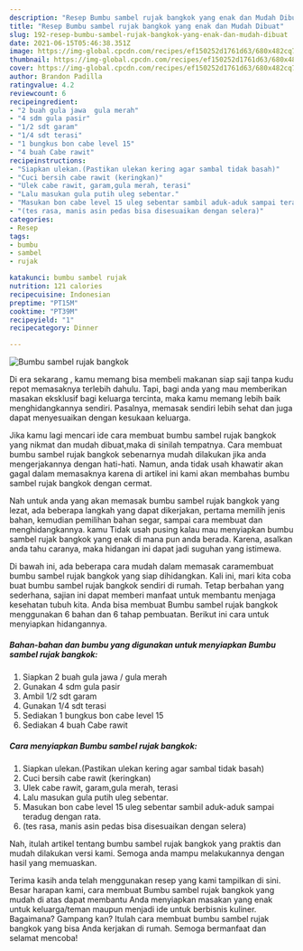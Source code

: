 ```yaml
---
description: "Resep Bumbu sambel rujak bangkok yang enak dan Mudah Dibuat"
title: "Resep Bumbu sambel rujak bangkok yang enak dan Mudah Dibuat"
slug: 192-resep-bumbu-sambel-rujak-bangkok-yang-enak-dan-mudah-dibuat
date: 2021-06-15T05:46:38.351Z
image: https://img-global.cpcdn.com/recipes/ef150252d1761d63/680x482cq70/bumbu-sambel-rujak-bangkok-foto-resep-utama.jpg
thumbnail: https://img-global.cpcdn.com/recipes/ef150252d1761d63/680x482cq70/bumbu-sambel-rujak-bangkok-foto-resep-utama.jpg
cover: https://img-global.cpcdn.com/recipes/ef150252d1761d63/680x482cq70/bumbu-sambel-rujak-bangkok-foto-resep-utama.jpg
author: Brandon Padilla
ratingvalue: 4.2
reviewcount: 6
recipeingredient:
- "2 buah gula jawa  gula merah"
- "4 sdm gula pasir"
- "1/2 sdt garam"
- "1/4 sdt terasi"
- "1 bungkus bon cabe level 15"
- "4 buah Cabe rawit"
recipeinstructions:
- "Siapkan ulekan.(Pastikan ulekan kering agar sambal tidak basah)"
- "Cuci bersih cabe rawit (keringkan)"
- "Ulek cabe rawit, garam,gula merah, terasi"
- "Lalu masukan gula putih uleg sebentar."
- "Masukan bon cabe level 15 uleg sebentar sambil aduk-aduk sampai teradug dengan rata."
- "(tes rasa, manis asin pedas bisa disesuaikan dengan selera)"
categories:
- Resep
tags:
- bumbu
- sambel
- rujak

katakunci: bumbu sambel rujak 
nutrition: 121 calories
recipecuisine: Indonesian
preptime: "PT15M"
cooktime: "PT39M"
recipeyield: "1"
recipecategory: Dinner

---
```



![Bumbu sambel rujak bangkok](https://img-global.cpcdn.com/recipes/ef150252d1761d63/680x482cq70/bumbu-sambel-rujak-bangkok-foto-resep-utama.jpg)

Di era  sekarang , kamu memang bisa membeli makanan siap saji tanpa kudu repot memasaknya terlebih dahulu. Tapi, bagi anda yang mau memberikan masakan eksklusif bagi keluarga tercinta, maka kamu memang lebih baik menghidangkannya sendiri. Pasalnya, memasak sendiri lebih sehat dan juga dapat menyesuaikan dengan kesukaan keluarga.

Jika kamu lagi mencari ide cara membuat bumbu sambel rujak bangkok yang nikmat dan mudah dibuat,maka di sinilah tempatnya. Cara membuat bumbu sambel rujak bangkok  sebenarnya mudah dilakukan jika anda mengerjakannya dengan hati-hati. Namun, anda tidak usah khawatir akan gagal dalam memasaknya 
karena di artikel ini kami akan membahas bumbu sambel rujak bangkok dengan cermat.  



Nah untuk anda yang akan memasak bumbu sambel rujak bangkok yang lezat, ada beberapa langkah yang dapat dikerjakan, pertama memilih jenis bahan, kemudian pemilihan bahan segar, sampai cara membuat dan menghidangkannya. kamu Tidak usah pusing kalau mau menyiapkan bumbu sambel rujak bangkok yang enak di mana pun anda berada. Karena, asalkan anda  tahu caranya, maka hidangan ini dapat jadi suguhan yang istimewa.

Di bawah ini, ada beberapa cara mudah dalam memasak caramembuat bumbu sambel rujak bangkok yang siap dihidangkan. Kali ini, mari kita coba buat bumbu sambel rujak bangkok sendiri di rumah. Tetap berbahan yang sederhana, sajian ini dapat memberi manfaat untuk membantu menjaga kesehatan tubuh kita. Anda bisa membuat Bumbu sambel rujak bangkok menggunakan 6 bahan dan 6 tahap pembuatan. Berikut ini cara untuk menyiapkan hidangannya.

<!--inarticleads1-->

##### Bahan-bahan dan bumbu yang digunakan untuk menyiapkan Bumbu sambel rujak bangkok:

1. Siapkan 2 buah gula jawa / gula merah
1. Gunakan 4 sdm gula pasir
1. Ambil 1/2 sdt garam
1. Gunakan 1/4 sdt terasi
1. Sediakan 1 bungkus bon cabe level 15
1. Sediakan 4 buah Cabe rawit




<!--inarticleads2-->

##### Cara menyiapkan Bumbu sambel rujak bangkok:

1. Siapkan ulekan.(Pastikan ulekan kering agar sambal tidak basah)
1. Cuci bersih cabe rawit (keringkan)
1. Ulek cabe rawit, garam,gula merah, terasi
1. Lalu masukan gula putih uleg sebentar.
1. Masukan bon cabe level 15 uleg sebentar sambil aduk-aduk sampai teradug dengan rata.
1. (tes rasa, manis asin pedas bisa disesuaikan dengan selera)




Nah, itulah artikel tentang  bumbu sambel rujak bangkok  yang praktis dan mudah dilakukan versi kami. Semoga anda mampu melakukannya dengan hasil yang memuaskan. 

Terima kasih anda telah menggunakan resep yang kami tampilkan di sini. Besar harapan kami, cara membuat  Bumbu sambel rujak bangkok yang mudah di atas dapat membantu Anda menyiapkan masakan yang enak untuk keluarga/teman maupun menjadi ide untuk berbisnis kuliner. Bagaimana? Gampang kan? Itulah cara membuat bumbu sambel rujak bangkok yang bisa Anda kerjakan di rumah. Semoga bermanfaat dan selamat mencoba!

